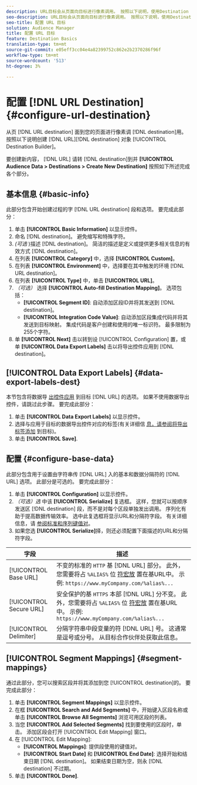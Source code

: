 ```yaml
---
description: URL目标会从页面向目标进行像素调用。 按照以下说明，使用Destination Builder创建URL目标。
seo-description: URL目标会从页面向目标进行像素调用。 按照以下说明，使用Destination Builder创建URL目标。
seo-title: 配置 URL 目标
solution: Audience Manager
title: 配置 URL 目标
feature: Destination Basics
translation-type: tm+mt
source-git-commit: e05eff3cc04e4a82399752c862e2b2370286f96f
workflow-type: tm+mt
source-wordcount: '513'
ht-degree: 3%

---
```




# 配置 [!DNL URL Destination] {#configure-url-destination}

从页 [!DNL URL destination] 面到您的页面进行像素调 [!DNL destination]用。 按照以下说明创建 [!DNL URL][!DNL destination] 对象 [!UICONTROL Destination Builder]。

<!-- create-url-destination.xml -->

要创建新内容， [!DNL URL] 请转 [!DNL destination]到并 **[!UICONTROL Audience Data > Destinations > Create New Destination]** 按照如下所述完成各个部分。

## 基本信息 {#basic-info}

此部分包含开始创建过程的字 [!DNL URL destination] 段和选项。 要完成此部分：

1. 单击 **[!UICONTROL Basic Information]** 以显示控件。
2. 命名 [!DNL destination]。 避免缩写和特殊字符。
3. *(可选* )描述 [!DNL destination]。 简洁的描述是定义或提供更多相关信息的有效方式 [!DNL destination]。
4. 在列表 **[!UICONTROL Category]** 中，选择 **[!UICONTROL Custom]**。
5. 在列表 **[!UICONTROL Environment]** 中，选择要在其中触发的环境 [!DNL URL destination]。
6. 在列表 **[!UICONTROL Type]** 中，单击 **[!UICONTROL URL]**。
7. *（可选）* 选择 **[!UICONTROL Auto-fill Destination Mapping]**。 选项包括：
   * **[!UICONTROL Segment ID]**: 自动添加区段ID并将其发送到 [!DNL destination]。
   * **[!UICONTROL Integration Code Value]**: 自动添加区段集成代码并将其发送到目标映射。 集成代码是客户创建和使用的唯一标识符。 最多限制为255个字符。
8. 单 **[!UICONTROL Next]** 击以转到设 [!UICONTROL Configuration] 置，或单 **[!UICONTROL Data Export Labels]** 击以将导出控件应用到 [!DNL destination]。

## [!UICONTROL Data Export Labels] {#data-export-labels-dest}

本节包含将数据导 [出控件应用](../../features/data-export-controls.md) 到目标 [!DNL URL] 的选项。 如果不使用数据导出控件，请跳过此步骤。 要完成此部分：

1. 单击 **[!UICONTROL Data Export Labels]** 以显示控件。
2. 选择与应用于目标的数据导出控件对应的标签(有关详细信 [息，请参阅将导出标签添加](/help/using/features/destinations/add-data-export-labels.md) 到目标)。
3. 单击 **[!UICONTROL Save]**.

## 配置 {#configure-base-data}

此部分包含用于设置由字符串传 [!DNL URL] 入的基本和数据分隔符的 [!DNL URL] 选项。 此部分是可选的。 要完成此部分：

1. 单击 **[!UICONTROL Configuration]** 以显示控件。
1. *（可选）选* 中该 **[!UICONTROL Serialize]** 复选框。
这样，您就可以按顺序发送区 [!DNL destination] 段，而不是对每个区段单独发出调用。 序列化有助于提高数据传输效率。 选中此复选框将显示URL和分隔符字段。 有关详细信息，请 [参阅标准和序列键值对](../../features/destinations/key-value-pairs.md)。
1. 如果您选 **[!UICONTROL Serialize]**&#x200B;择，则还必须配置下面描述的URL和分隔符字段。

| 字段 | 描述 |
|--- |--- |
| [!UICONTROL Base URL] | 不变的标准的 `HTTP` 基 [!DNL URL] 部分。 此外，您需要将占 `%ALIAS%` 位 [符宏放](../../features/destinations/destination-macros.md#destination-macros-defined) 置在基URL中。 示例: `https://www.myCompany.com/%alias%...` |
| [!UICONTROL Secure URL] | 安全保护的基 `HTTPS` 本部 [!DNL URL] 分不变。 此外，您需要将占 `%ALIAS%` 位 [符宏放](../../features/destinations/destination-macros.md#destination-macros-defined) 置在基URL中。 示例: `https://www.myCompany.com/%alias%...` |
| [!UICONTROL Delimiter] | 分隔字符串中段变量的符 [!DNL URL] 号。 这通常是逗号或分号。 从目标合作伙伴处获取此信息。 |

## [!UICONTROL Segment Mappings] {#segment-mappings}

通过此部分，您可以搜索区段并将其添加到您 [!UICONTROL destination]的。 要完成此部分：

1. 单击 **[!UICONTROL Segment Mappings]** 以显示控件。
1. 在框 **[!UICONTROL Search and Add Segments]** 中，开始键入区段名称或单击 **[!UICONTROL Browse All Segments]** 浏览可用区段的列表。
1. 当您 **[!UICONTROL Add Selected Segments]** 找到要使用的区段时，单击。 添加区段会打开 [!UICONTROL Edit Mapping] 窗口。
1. 在 [!UICONTROL Edit Mapping]:
   * **[!UICONTROL Mappings]**: 提供段使用的键值对。
   * **[!UICONTROL Start Date]** 和 **[!UICONTROL End Date]**: 选择开始和结束日期 [!DNL destination]。 如果结束日期为空，则永 [!DNL destination] 不过期。
1. 单击 **[!UICONTROL Done]**.